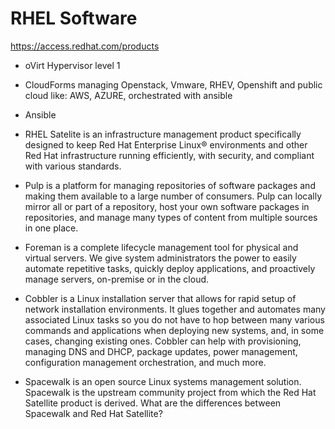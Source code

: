 # RHEL Software

https://access.redhat.com/products

 - oVirt Hypervisor level 1
 - CloudForms managing Openstack, Vmware, RHEV, Openshift and public cloud like: AWS, AZURE, orchestrated with ansible
  
 - Ansible
  
 - RHEL Satelite is an infrastructure management product specifically designed to keep Red Hat Enterprise Linux® environments and other Red Hat infrastructure running efficiently, with security, and compliant with various standards.
- Pulp is a platform for managing repositories of software packages and making them available to a large number of consumers. Pulp can locally mirror all or part of a repository, host your own software packages in repositories, and manage many types of content from multiple sources in one place.

- Foreman is a complete lifecycle management tool for physical and virtual servers. We give system administrators the power to easily automate repetitive tasks, quickly deploy applications, and proactively manage servers, on-premise or in the cloud.

- Cobbler is a Linux installation server that allows for rapid setup of network installation environments. It glues together and automates many associated Linux tasks so you do not have to hop between many various commands and applications when deploying new systems, and, in some cases, changing existing ones. Cobbler can help with provisioning, managing DNS and DHCP, package updates, power management, configuration management orchestration, and much more.

- Spacewalk is an open source Linux systems management solution. Spacewalk is the upstream community project from which the Red Hat Satellite product is derived. What are the differences between Spacewalk and Red Hat Satellite? 